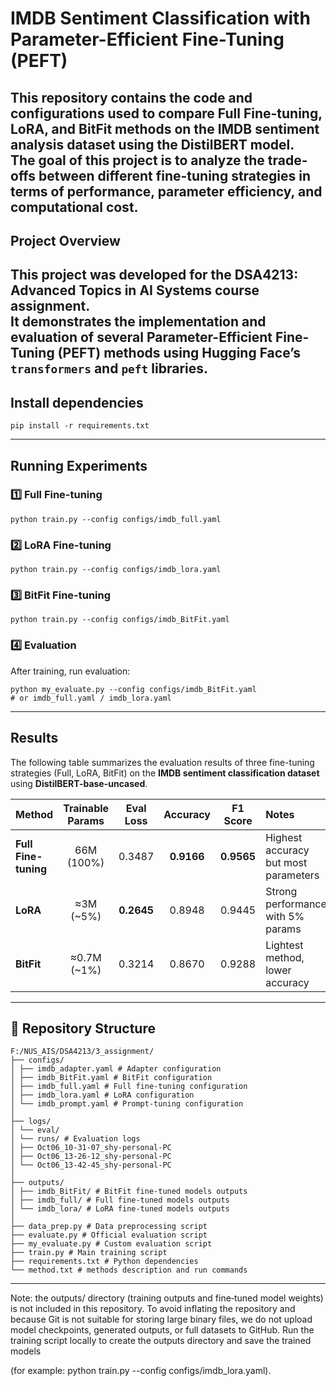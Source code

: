 # IMDB Sentiment Classification with Parameter-Efficient Fine-Tuning (PEFT)  
  
This repository contains the code and configurations used to compare **Full Fine-tuning**, **LoRA**, and **BitFit** methods on the **IMDB sentiment analysis dataset** using the DistilBERT model.  
The goal of this project is to analyze the trade-offs between different fine-tuning strategies in terms of **performance**, **parameter efficiency**, and **computational cost**.
---  
## Project Overview  
  
This project was developed for the **DSA4213: Advanced Topics in AI Systems** course assignment.    
It demonstrates the implementation and evaluation of several **Parameter-Efficient Fine-Tuning (PEFT)** methods using Hugging Face’s `transformers` and `peft` libraries.
---  
## Install dependencies
```
pip install -r requirements.txt
```
---
## Running Experiments
### 1️⃣ Full Fine-tuning
```
python train.py --config configs/imdb_full.yaml
```
### 2️⃣ LoRA Fine-tuning
```
python train.py --config configs/imdb_lora.yaml
```
### 3️⃣ BitFit Fine-tuning
```
python train.py --config configs/imdb_BitFit.yaml
```
### 4️⃣ Evaluation
After training, run evaluation:
```
python my_evaluate.py --config configs/imdb_BitFit.yaml 
# or imdb_full.yaml / imdb_lora.yaml
```
---
## Results
The following table summarizes the evaluation results of three fine-tuning strategies (Full, LoRA, BitFit) on the **IMDB sentiment classification dataset** using **DistilBERT-base-uncased**.

| Method               | Trainable Params | Eval Loss  |  Accuracy  |  F1 Score  | Notes                                |
| :------------------- | :--------------: | :--------: | :--------: | :--------: | :----------------------------------- |
| **Full Fine-tuning** |    66M (100%)    |   0.3487   | **0.9166** | **0.9565** | Highest accuracy but most parameters |
| **LoRA**             |    ≈3M (~5%)     | **0.2645** |   0.8948   |   0.9445   | Strong performance with 5% params    |
| **BitFit**           |   ≈0.7M (~1%)    |   0.3214   |   0.8670   |   0.9288   | Lightest method, lower accuracy      |

---
## 📁 Repository Structure
```
F:/NUS_AIS/DSA4213/3_assignment/  
├── configs/  
│ ├── imdb_adapter.yaml # Adapter configuration
│ ├── imdb_BitFit.yaml # BitFit configuration  
│ ├── imdb_full.yaml # Full fine-tuning configuration  
│ ├── imdb_lora.yaml # LoRA configuration  
│ └── imdb_prompt.yaml # Prompt-tuning configuration  
│  
├── logs/  
│ └── eval/  
│ └── runs/ # Evaluation logs  
│ ├── Oct06_10-31-07_shy-personal-PC  
│ ├── Oct06_13-26-12_shy-personal-PC  
│ └── Oct06_13-42-45_shy-personal-PC  
│  
├── outputs/  
│ ├── imdb_BitFit/ # BitFit fine-tuned models outputs  
│ ├── imdb_full/ # Full fine-tuned models outputs  
│ └── imdb_lora/ # LoRA fine-tuned models outputs  
│  
├── data_prep.py # Data preprocessing script  
├── evaluate.py # Official evaluation script  
├── my_evaluate.py # Custom evaluation script  
├── train.py # Main training script  
├── requirements.txt # Python dependencies  
└── method.txt # methods description and run commands
```
---
Note: the outputs/ directory (training outputs and fine‑tuned model weights) is not included in this repository. To avoid inflating the repository and because Git is not suitable for storing large binary files, we do not upload model checkpoints, generated outputs, or full datasets to GitHub. Run the training script locally to create the outputs directory and save the trained models 

(for example: python train.py --config configs/imdb_lora.yaml).
